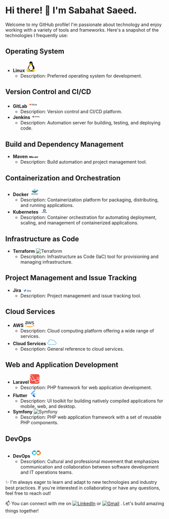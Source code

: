 # Hi there! 👋 I'm Sabahat Saeed. 

Welcome to my GitHub profile! I'm passionate about technology and enjoy working with a variety of tools and frameworks. Here's a snapshot of the technologies I frequently use:

## Operating System

- **Linux** <img src="linux.png" alt="Linux" width="30">
  - Description: Preferred operating system for development.

## Version Control and CI/CD

- **GitLab** <img src="gitlab.svg" alt="GitLab" width="30">
  - Description: Version control and CI/CD platform.
- **Jenkins** <img src="jenkins.png" alt="Jenkins" width="30">
  - Description: Automation server for building, testing, and deploying code.

## Build and Dependency Management

- **Maven** <img src="maven.png" alt="Maven" width="30">
  - Description: Build automation and project management tool.

## Containerization and Orchestration

- **Docker** <img src="docker.png" alt="Docker" width="30">
  - Description: Containerization platform for packaging, distributing, and running applications.
- **Kubernetes** <img src="kubernetes.png" alt="Kubernetes" width="30">
  - Description: Container orchestration for automating deployment, scaling, and management of containerized applications.

## Infrastructure as Code

- **Terraform** <img src="terraform.png" alt="Terraform" width="30">
  - Description: Infrastructure as Code (IaC) tool for provisioning and managing infrastructure.

## Project Management and Issue Tracking

- **Jira** <img src="jira.png" alt="Jira" width="30">
  - Description: Project management and issue tracking tool.

## Cloud Services

- **AWS** <img src="aws.png" alt="AWS" width="30">
  - Description: Cloud computing platform offering a wide range of services.
- **Cloud Services** <img src="cloud.png" alt="Cloud Services" width="30">
  - Description: General reference to cloud services.

## Web and Application Development

- **Laravel** <img src="laravel.png" alt="Laravel" width="30">
  - Description: PHP framework for web application development.
- **Flutter** <img src="flutter.png" alt="Flutter" width="30">
  - Description: UI toolkit for building natively compiled applications for mobile, web, and desktop.
- **Symfony** <img src="symfony.png" alt="Symfony" width="30">
  - Description: PHP web application framework with a set of reusable PHP components.

## DevOps

- **DevOps** <img src="devops.png" alt="DevOps" width="30">
  - Description: Cultural and professional movement that emphasizes communication and collaboration between software development and IT operations teams.
    
✨ I'm always eager to learn and adapt to new technologies and industry best practices. If you're interested in collaborating or have any questions, feel free to reach out!

📫 You can connect with me on [![LinkedIn](https://img.shields.io/badge/LinkedIn-Profile-blue?style=flat-square&logo=linkedin)](https://www.linkedin.com/in/sabahat-saeed) or [![Gmail](https://img.shields.io/badge/Gmail-Email-red?style=flat-square&logo=gmail)](mailto:sabahatsaeed31@gmail.com)
 . Let's build amazing things together!
